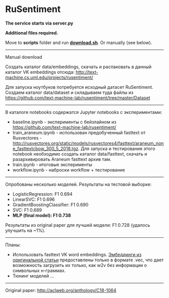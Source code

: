 RuSentiment
=======================================================

**The service starts via server.py**

**Additional files required.**

Move to **scripts** folder and run **[download.sh](scripts/download.sh)**. Or manually (see below).


--------------

Manual download

Создать каталог data/embeddings, скачать и распаковать в данный каталог
VK embeddings отсюда: http://text-machine.cs.uml.edu/projects/rusentiment/

Для запуска ноутбуков потребуется исходный датасет RuSentiment.
Создаем каталог data/dataset и складываем туда файлы из https://github.com/text-machine-lab/rusentiment/tree/master/Dataset

--------------

В каталоге notebooks содержатся Jupyter notebooks с экспериментами:
- baseline.ipynb - эксперименты с бейзлайном из https://github.com/text-machine-lab/rusentiment/
- train_araneum.ipynb - использован предобученный fasttext от Rusvectores - http://rusvectores.org/static/models/rusvectores4/fasttext/araneum_none_fasttextcbow_300_5_2018.tgz.
Для запуска и тестирования этого notebook необходимо создать каталог data/fasttext, скачать и разархивировать Araneum fasttext архив там.
- train.ipynb - итоговые эксперименты
- workflow.ipynb - наброски workflow + тестирование

--------------

Опробованы несколько моделей. Результаты на тестовой выборке:
- LogisticRegression: F1 0.694
- LinearSVC: F1 0.696
- GradientBoostingClassifier: F1 0.690
- SVC: F1 0.689
- **MLP (final model): F1 0.738**

Результаты из original paper для лучшей модели: F1 0.728 (удалось улучшить на ~1%).

--------------

Планы:
- Использовать fasttext VK word embeddings. [Эмбеддинги из оригинальной статьи](http://text-machine.cs.uml.edu/projects/rusentiment/) предоставлены только в формате .vec, что дает возможность загрузить их только, как w2v без информации о символьных н-граммах.
- Тюнинг моделей ...

--------------

Original paper: http://aclweb.org/anthology/C18-1064
